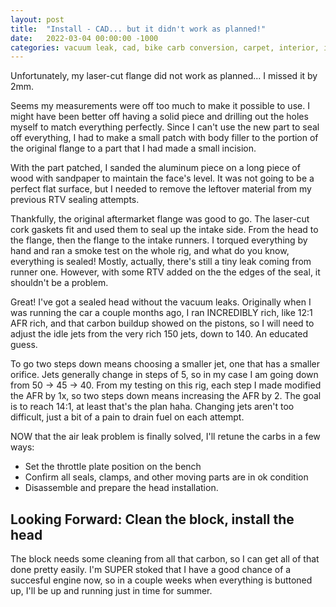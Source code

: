```yaml
---
layout: post
title:  "Install - CAD... but it didn't work as planned!"
date:   2022-03-04 00:00:00 -1000
categories: vacuum leak, cad, bike carb conversion, carpet, interior, install carpet
---
```


Unfortunately, my laser-cut flange did not work as planned... I missed it by 2mm.

Seems my measurements were off too much to make it possible to use. I might have been better off having a solid piece and drilling out the holes myself to match everything perfectly. Since I can't use the new part to seal off everything, I had to make a small patch with body filler to the portion of the original flange to a part that I had made a small incision.

With the part patched, I sanded the aluminum piece on a long piece of wood with sandpaper to maintain the face's level. It was not going to be a perfect flat surface, but I needed to remove the leftover material from my previous RTV sealing attempts.

Thankfully, the original aftermarket flange was good to go. The laser-cut cork gaskets fit and used them to seal up the intake side. From the head to the flange, then the flange to the intake runners. I torqued everything by hand and ran a smoke test on the whole rig, and what do you know, everything is sealed! Mostly, actually, there's still a tiny leak coming from runner one. However, with some RTV added on the the edges of the seal, it shouldn't be a problem.

Great! I've got a sealed head without the vacuum leaks. Originally when I was running the car a couple months ago, I ran INCREDIBLY rich, like 12:1 AFR rich, and that carbon buildup showed on the pistons, so I will need to adjust the idle jets from the very rich 150 jets, down to 140. An educated guess.

To go two steps down means choosing a smaller jet, one that has a smaller orifice. Jets generally change in steps of 5, so in my case I am going down from 50 -> 45 -> 40. From my testing on this rig, each step I made modified the AFR by 1x, so two steps down means increasing the AFR by 2. The goal is to reach 14:1, at least that's the plan haha. Changing jets aren't too difficult, just a bit of a pain to drain fuel on each attempt.

NOW that the air leak problem is finally solved, I'll retune the carbs in a few ways:
- Set the throttle plate position on the bench
- Confirm all seals, clamps, and other moving parts are  in ok condition
- Disassemble and prepare the head installation.

## Looking Forward: Clean the block, install the head

The block needs some cleaning from all that carbon, so I can get all of that done pretty easily. I'm SUPER stoked that I have a good chance of a succesful engine now, so in a couple weeks when everything is buttoned up, I'll be up and running just in time for summer.